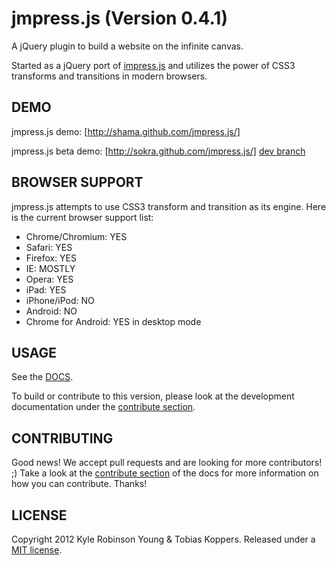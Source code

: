 # jmpress.js (Version 0.4.1)

A jQuery plugin to build a website on the infinite canvas.

Started as a jQuery port of [impress.js](https://github.com/bartaz/impress.js)
and utilizes the power of CSS3 transforms and transitions in modern browsers.

## DEMO

jmpress.js demo: [http://shama.github.com/jmpress.js/]

jmpress.js beta demo: [http://sokra.github.com/jmpress.js/] [dev branch](https://github.com/shama/jmpress.js/tree/dev)

## BROWSER SUPPORT

jmpress.js attempts to use CSS3 transform and transition as its engine.
Here is the current browser support list:

* Chrome/Chromium: YES
* Safari: YES
* Firefox: YES
* IE: MOSTLY
* Opera: YES
* iPad: YES
* iPhone/iPod: NO
* Android: NO
* Chrome for Android: YES in desktop mode

## USAGE

See the [DOCS](http://shama.github.com/jmpress.js/docs/).

To build or contribute to this version, please look at the development 
documentation under the [contribute section](http://shama.github.com/jmpress.js/docs/#docs-contribute).

## CONTRIBUTING

Good news! We accept pull requests and are looking for more contributors! ;)
Take a look at the
[contribute section](http://shama.github.com/jmpress.js/docs/#docs-contribute)
of the docs for more information on how you can contribute. Thanks!

## LICENSE

Copyright 2012 Kyle Robinson Young & Tobias Koppers. Released under a
[MIT license](http://www.opensource.org/licenses/mit-license.php).